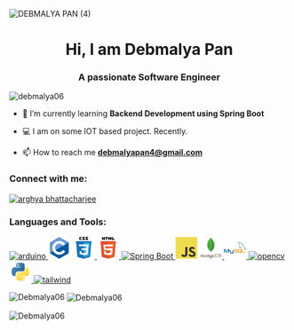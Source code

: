 ![DEBMALYA PAN (4)](https://github.com/user-attachments/assets/8f1d447a-6696-4326-ba38-c69791b937f4)
<h1 align="center">Hi, I am Debmalya Pan</h1>
<h3 align="center">A passionate Software Engineer</h3>

<p align="left"> <img src="https://komarev.com/ghpvc/?username=arghya876&label=Profile%20views&color=0e75b6&style=flat" alt="debmalya06" /> </p>

- 🌱 I’m currently learning **Backend Development using Spring Boot**

- 💻 I am on some IOT based project. Recently.

- 📫 How to reach me **debmalyapan4@gmail.com**

<h3 align="left">Connect with me:</h3>
<p align="left">
<a href="https://linkedin.com/in/debmalya-pan-62b701244" target="blank"><img align="center" src="https://raw.githubusercontent.com/rahuldkjain/github-profile-readme-generator/master/src/images/icons/Social/linked-in-alt.svg" alt="arghya bhattacharjee" height="30" width="40" /></a>

</p>

<h3 align="left">Languages and Tools: </h3>
<p align="left">  <a href="https://www.arduino.cc/" target="_blank" rel="noreferrer"> <img src="https://cdn.worldvectorlogo.com/logos/arduino-1.svg" alt="arduino" width="40" height="40"/> </a>
 <a href="https://www.cprogramming.com/" target="_blank" rel="noreferrer"> <img src="https://raw.githubusercontent.com/devicons/devicon/master/icons/c/c-original.svg" alt="c" width="40" height="40"/></a>
 <a href="https://www.w3schools.com/css/" target="_blank" rel="noreferrer"> <img src="https://raw.githubusercontent.com/devicons/devicon/master/icons/css3/css3-original-wordmark.svg" alt="css3" width="40" height="40"/> </a> 
 <a href="https://www.w3.org/html/" target="_blank" rel="noreferrer"> <img src="https://raw.githubusercontent.com/devicons/devicon/master/icons/html5/html5-original-wordmark.svg" alt="html5" width="40" height="40"/> </a>
<a href="https://spring.io/projects/spring-boot" target="_blank" rel="noreferrer">
  <img src="https://svgur.com/i/6A8.svg" alt="Spring Boot" width="40" height="40"/>
</a>
 <a href="https://developer.mozilla.org/en-US/docs/Web/JavaScript" target="_blank" rel="noreferrer"> <img src="https://raw.githubusercontent.com/devicons/devicon/master/icons/javascript/javascript-original.svg" alt="javascript" width="40" height="40"/></a> 
 <a href="https://www.mongodb.com/" target="_blank" rel="noreferrer"> <img src="https://raw.githubusercontent.com/devicons/devicon/master/icons/mongodb/mongodb-original-wordmark.svg" alt="mongodb" width="40" height="40"/> </a>
 <a href="https://www.mysql.com/" target="_blank" rel="noreferrer"> <img src="https://raw.githubusercontent.com/devicons/devicon/master/icons/mysql/mysql-original-wordmark.svg" alt="mysql" width="40" height="40"/> </a>
 <a href="https://opencv.org/" target="_blank" rel="noreferrer"> <img src="https://www.vectorlogo.zone/logos/opencv/opencv-icon.svg" alt="opencv" width="40" height="40"/> </a>
 <a href="https://www.python.org" target="_blank" rel="noreferrer"> <img src="https://raw.githubusercontent.com/devicons/devicon/master/icons/python/python-original.svg" alt="python" width="40" height="40"/> </a>
 <a href="https://tailwindcss.com/" target="_blank" rel="noreferrer"> <img src="https://www.vectorlogo.zone/logos/tailwindcss/tailwindcss-icon.svg" alt="tailwind" width="40" height="40"/> </a> 
</p>

<p><img align="left" src="https://github-readme-stats.vercel.app/api/top-langs?username=Debmalya06&show_icons=true&locale=en&layout=compact" alt="Debmalya06" /></p>

<p>&nbsp;<img align="center" src="https://github-readme-stats.vercel.app/api?username=Debmalya06&show_icons=true&locale=en" alt="Debmalya06" /></p>

<p><img align="center" src="https://github-readme-streak-stats.herokuapp.com/?user=Debmalya06&" alt="Debmalya06" /></p>
